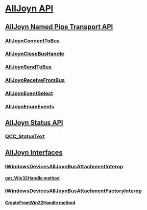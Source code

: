 # [AllJoyn API](alljoyn-api-portal.md)
## [AllJoyn Named Pipe Transport API](alljoyn-named-pipe-transport-api.md)
### [AllJoynConnectToBus](/previous-versions/windows/desktop/api/MSAJTransport/nf-msajtransport-alljoynconnecttobus)
### [AllJoynCloseBusHandle](/previous-versions/windows/desktop/api/MSAJTransport/nf-msajtransport-alljoynclosebushandle)
### [AllJoynSendToBus](/previous-versions/windows/desktop/api/MSAJTransport/nf-msajtransport-alljoynsendtobus)
### [AllJoynReceiveFromBus](/previous-versions/windows/desktop/api/MSAJTransport/nf-msajtransport-alljoynreceivefrombus)
### [AllJoynEventSelect](/previous-versions/windows/desktop/api/MSAJTransport/nf-msajtransport-alljoyneventselect)
### [AllJoynEnumEvents](/previous-versions/windows/desktop/api/MSAJTransport/nf-msajtransport-alljoynenumevents)
## [AllJoyn Status API](alljoyn-status-api.md)
### [QCC_StatusText](qcc-statustext.md)
## [AllJoyn Interfaces](alljoyn-interfaces.md)
### [IWindowsDevicesAllJoynBusAttachmentInterop](/previous-versions/windows/desktop/api/windows.devices.alljoyn.interop/nn-windows-devices-alljoyn-interop-iwindowsdevicesalljoynbusattachmentinterop)
#### [get_Win32Handle method](/previous-versions/windows/desktop/api/windows.devices.alljoyn.interop/nf-windows-devices-alljoyn-interop-iwindowsdevicesalljoynbusattachmentinterop-get_win32handle)
### [IWindowsDevicesAllJoynBusAttachmentFactoryInterop](/previous-versions/windows/desktop/api/windows.devices.alljoyn.interop/nn-windows-devices-alljoyn-interop-iwindowsdevicesalljoynbusattachmentfactoryinterop)
#### [CreateFromWin32Handle method](/previous-versions/windows/desktop/api/windows.devices.alljoyn.interop/nf-windows-devices-alljoyn-interop-iwindowsdevicesalljoynbusattachmentfactoryinterop-createfromwin32handle)

